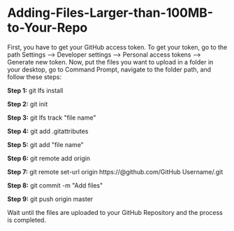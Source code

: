 # Adding-Files-Larger-than-100MB-to-Your-Repo

First, you have to get your GitHub access token. To get your token, go to the path Settings --> Developer settings --> Personal access tokens --> Generate new token. Now, put the files you want to upload in a folder in your desktop, go to Command Prompt, navigate to the folder path, and follow these steps:

**Step 1:** git lfs install

**Step 2:** git init

**Step 3:** git lfs track "file name"

**Step 4:** git add .gitattributes

**Step 5:** git add "file name"

**Step 6:** git remote add origin <url of your repo>
 
**Step 7:** git remote set-url origin https://<Token>@github.com/GitHub Username/<repo>.git
 
**Step 8:** git commit -m "Add files"
 
**Step 9:** git push origin master

 Wait until the files are uploaded to your GitHub Repository and the process is completed.




